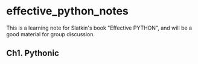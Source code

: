 # effective_python_notes
This is a learning note for Slatkin's book "Effective PYTHON", and will be a good material for group discussion.

## Ch1. Pythonic
